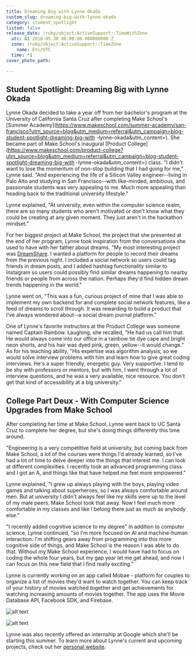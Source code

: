 ```yaml
---
title: Dreaming Big with Lynne Okada
custom_slug: dreaming-big-with-lynne-okada
category: student_spotlight
listed: false
release_date: !ruby/object:ActiveSupport::TimeWithZone
  utc: &1 2018-05-30 00:00:00.000000000 Z
  zone: !ruby/object:ActiveSupport::TimeZone
    name: Etc/UTC
  time: *1
cover_photo_path: 

---
```

## Student Spotlight: Dreaming Big with Lynne Okada

Lynne Okada decided to take a year off from her bachelor's program at the University of California Santa Cruz after completing Make School's [Summer Academy](https://www.makeschool.com/summer-academy/san-francisco?utm_source=blog&utm_medium=referral&utm_campaign=blog-student-spotlight-dreaming-big-with -lynne-okada&utm_content=). She became part of Make School's inaugural [Product College](https://www.makeschool.com/product-college?utm_source=blog&utm_medium=referral&utm_campaign=blog-student-spotlight-dreaming-big-with -lynne-okada&utm_content=) class. "I didn't want to lose the momentum of non-stop building that I had going for me," Lynne said. "And experiencing the life of a Silicon Valley engineer--living in Palo Alto and studying in San Francisco--with like-minded, ambitious, and passionate students was very appealing to me. Much more appealing than heading back to the traditional university lifestyle."

Lynne explained, "At university, even within the computer science realm, there are so many students who aren't motivated or don't know what they could be creating at any given moment. They just aren't in the hackathon mindset."

For her biggest project at Make School, the project that she presented at the end of her program, Lynne took inspiration from the conversations she used to have with her father about dreams. "My most interesting project was [DreamShare](http://app-works.com/lynneokada/dreamshare). I wanted a platform for people to record their dreams from the previous night. I included a social network so users could tag friends in dream posts, and I added hashtag functionality similar to Instagram so users could possibly find similar dreams happening to nearby friends or people from across the nation. Perhaps they'd find hidden dream trends happening in the world."

Lynne went on, "This was a fun, curious project of mine that I was able to implement my own backend for and complete social network features, like a feed of dreams to scroll through. It was rewarding to build a product that I've always wondered about--a social dream journal platform."

One of Lynne's favorite instructors at the Product College was someone named Captain Rainbow. Laughing, she recalled, "He had us call him that. He would always come into our office in a rainbow tie dye cape and bright neon shorts, and his hair was dyed pink, green, yellow--it would change." As for his teaching ability, "His expertise was algorithm analysis, so we would solve interview problems with him and learn how to give great coding interviews. He's a super friendly, energetic guy. Very supportive. I tend to be shy with professors or mentors, but with him, I went through a lot of interview questions, and he was a very available, nice resource. You don't get that kind of accessibility at a big university."

## College Part Deux - With Computer Science Upgrades from Make School

After completing her time at Make School, Lynne went back to UC Santa Cruz to complete her degree, but she's doing things differently this time around.

"Engineering is a very competitive field at university, but coming back from Make School, a lot of the courses were things I'd already learned, so I've had a lot of time to delve deeper into the things that interest me. I can look at different complexities. I recently took an advanced programming class and I got an A, and things like that have helped me feel more empowered."

Lynne explained, "I grew up always playing with the boys, playing video games and talking about superheroes, so I was always comfortable around men. But at university I didn't always feel like my skills were up to the level of my male peers. Make School took that away. Now I feel much more comfortable in my classes and like I belong there just as much as anybody else."

"I recently added cognitive science to my degree" in addition to computer science, Lynne continued, "so I'm more focused on AI and machine-human interaction. I'm shifting gears away from programming into this more cognitive side of things, and Make School is the reason I was able to do that. Without my Make School experience, I would have had to focus on coding the whole four years, but my gap year let me get ahead, and now I can focus on this new field that I find really exciting."

Lynne is currently working on an app called Mobae - platform for couples to organize a list of movies they'd want to watch together. You can keep track of your history of movies watched together and get achievements for watching increasing amounts of movies together. The app uses the Movie Database API, Facebook SDK, and Firebase.

![alt text](http://res.cloudinary.com/makeschool/image/upload/s--wXQY_1MS--/c_scale,w_500/v1527708859/Blog/lynne-portfolio.png)

![alt text](http://res.cloudinary.com/makeschool/image/upload/s--7JbH0rgc--/c_scale,w_500/v1527708860/Blog/lynne-portfolio-2.png)

Lynne was also recently offered an internship at Google which she'll be starting this summer. To learn more about Lynne's current and upcoming projects, check out her [personal website](http://app-works.com/lynneokada).